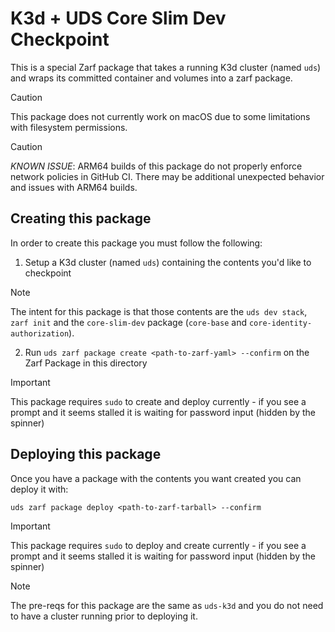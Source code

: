 # K3d + UDS Core Slim Dev Checkpoint

This is a special Zarf package that takes a running K3d cluster (named `uds`) and wraps its committed container and volumes into a zarf package.

> [!CAUTION]
> This package does not currently work on macOS due to some limitations with filesystem permissions.  

> [!CAUTION]
> *KNOWN ISSUE*: ARM64 builds of this package do not properly enforce network policies in GitHub CI. There may be additional unexpected behavior and issues with ARM64 builds.

## Creating this package

In order to create this package you must follow the following:

1. Setup a K3d cluster (named `uds`) containing the contents you'd like to checkpoint

> [!NOTE]
> The intent for this package is that those contents are the `uds dev stack`, `zarf init` and the `core-slim-dev` package (`core-base` and `core-identity-authorization`).

2. Run `uds zarf package create <path-to-zarf-yaml> --confirm` on the Zarf Package in this directory

> [!IMPORTANT]
> This package requires `sudo` to create and deploy currently - if you see a prompt and it seems stalled it is waiting for password input (hidden by the spinner)

## Deploying this package

Once you have a package with the contents you want created you can deploy it with:

```
uds zarf package deploy <path-to-zarf-tarball> --confirm
```

> [!IMPORTANT]
> This package requires `sudo` to deploy and create currently - if you see a prompt and it seems stalled it is waiting for password input (hidden by the spinner)

> [!NOTE]
> The pre-reqs for this package are the same as `uds-k3d` and you do not need to have a cluster running prior to deploying it.
